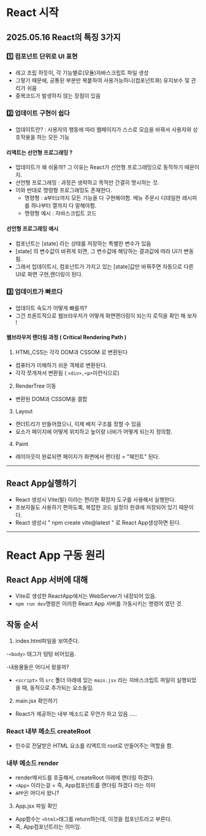# React 시작

## 2025.05.16 React의 특징 3가지

### 1️⃣ 컴포넌트 단위로 UI 표현

- 레고 조립 하듯이, 각 기능별로(모듈)자바스크립트 파일 생성
- 그렇기 때문에, 공통된 부분만 복붙하여 사용가능하니(컴포넌트화) 유지보수 및 관리가 쉬움
- 중복코드가 발생하지 않는 장점이 있음

### 2️⃣ 업데이트 구현이 쉽다

- 업데이트란? : 사용자의 행동에 따라 웹페이지가 스스로 모습을 바꿔서 사용자와 상호작용을 하는 모든 기능

#### 리액트는 선언형 프로그래밍 ?

- 업데이트가 왜 쉬울까? 그 이유는 React가 선언형 프로그래밍으로 동작하기 때문이지.
- 선언형 프로그래밍 : 과정은 생략하고 목적만 간결히 명시하는 것.
- 이와 반대로 명령형 프로그래밍도 존재한다.
  - 명령형 : a부터z까지 모든 기능을 다 구현해야함. 메뉴 주문시 디테일한 레시피를 하나부터 열까지 다 말해야함.
  - 명령형 예시 : 자바스크립트 코드

#### 선언형 프로그래밍 예시

- 컴포넌트는 [state] 라는 상태를 저장하는 특별한 변수가 있음
- [state] 의 변수값이 바뀌게 되면, 그 변수값에 해당하는 결과값에 따라 UI가 변동됨.
- 그래서 업데이트시, 컴포넌트가 가지고 있는 [state]값만 바꿔주면 자동으로 다른 UI로 화면 구현,랜더링이 된다.

### 3️⃣ 업데이트가 빠르다

- 업데이트 속도가 어떻게 빠를까?
- 그건 프론트적으로 웹브라우저가 어떻게 화면랜더링이 되는지 로직을 확인 해 보자 !

#### 웹브라우저 랜더링 과정 ( Critical Rendering Path )

1. HTML,CSS는 각각 DOM과 CSSOM 로 변환된다

- 컴퓨터가 이해하기 쉬운 객체로 변환된다.
- 각각 쪼개져서 변환됨 ( `<div>,<p>`이런식으로)

2. RenderTree 이동

- 변환된 DOM과 CSSOM을 결합

3. Layout

- 랜더트리가 만들어졌으니, 이제 배치 구조를 정할 수 있음
- 요소가 페이지에 어떻게 위치하고 높이랑 너비가 어떻게 되는지 정의함.

4. Paint

- 레이아웃이 완료되면 페이지가 화면에서 랜더링 = "페인트" 된다.

---

## React App실행하기

- React 생성시 Vite(빝) 이라는 편리한 확장자 도구를 사용해서 실행한다.
- 초보자들도 사용하기 편하도록, 복잡한 코드 설정이 한큐에 저장되어 있기 때문이다.
- React 생성시 " npm create vite@latest " 로 React App생성하면 된다.

---

# React App 구동 원리

## React App 서버에 대해

- Vite로 생성한 ReactApp에서는 WebServer가 내장되어 있음.
- `npm run dev`명령은 이러한 React App 서버를 가동시키는 명령어 였던 것.

## 작동 순서

1. index.html파일을 보여준다.

-`<body>` 태그가 텅텅 비어있음.

-내용물들은 어디서 왔을까?

- `<script>` 의 `src` 폴더 아래에 있는 `main.jsx` 라는 자바스크립트 파일이 실행되었을 때, 동적으로 추가되는 요소들임.

2. main.jsx 확인하기

- React가 제공하는 내부 메소드로 무언가 하고 있음 .....

### React 내부 메소드 createRoot

- 인수로 전달받은 HTML 요소를 리액트의 root로 만들어주는 역할을 함.

### 내부 메소드 render

- render메서드를 호출해서, createRoot 아래에 랜더링 하겠다.
- `<App>` 이라는걸 = 즉, App컴포넌트를 랜더링 하겠다 라는 의미
- `APP`은 어디서 왔니?

3. App.jsx 파일 확인

- App함수는 `<html>`태그를 return하는데, 이것을 컴포넌트라고 부른다.
- 즉, App컴포넌트라는 의미임.
